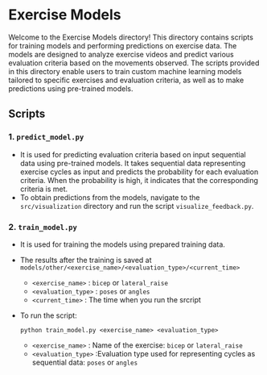 # Exercise Models

Welcome to the Exercise Models directory! This directory contains scripts for training models and performing predictions on exercise data. 
The models are designed to analyze exercise videos and predict various evaluation criteria based on the movements observed.
The scripts provided in this directory enable users to train custom machine learning models tailored to specific exercises and 
evaluation criteria, as well as to make predictions using pre-trained models.

## Scripts

### 1. `predict_model.py`
- It is used for predicting evaluation criteria based on input sequential data using pre-trained models. It takes sequential data representing
  exercise cycles as input and predicts the probability for each evaluation criteria. When the probability is high,
  it indicates that the corresponding criteria is met.
- To obtain predictions from the models, navigate to the `src/visualization` directory and run the script `visualize_feedback.py`.

### 2. `train_model.py`
- It is used for training the models using prepared training data.
- The results after the training is saved at `models/other/<exercise_name>/<evaluation_type>/<current_time>`
  - `<exercise_name>` : `bicep` or `lateral_raise`
  - `<evaluation_type>` : `poses` or `angles`
  - `<current_time>` : The time when you run the srcript
- To run the script:

  `python train_model.py <exercise_name> <evaluation_type>`

  - `<exercise_name>` : Name of the exercise: `bicep` or `lateral_raise`
  - `<evaluation_type>` :Evaluation type used for representing cycles as sequential data: `poses` or `angles`

